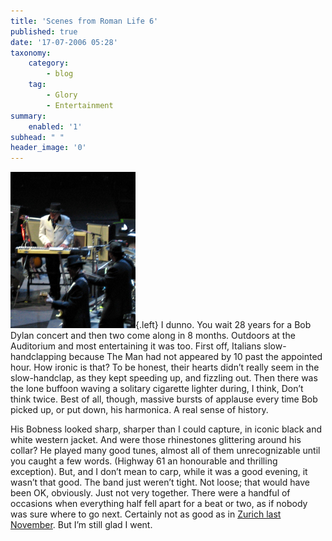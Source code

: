 ```yaml
---
title: 'Scenes from Roman Life 6'
published: true
date: '17-07-2006 05:28'
taxonomy:
    category:
        - blog
    tag:
        - Glory
        - Entertainment
summary:
    enabled: '1'
subhead: " "
header_image: '0'
---
```


![Bob Dylan playing a keyboard](Bob.jpg){.left} I dunno. You wait 28 years for a Bob Dylan concert and then two come along in 8 months. Outdoors at the Auditorium and most entertaining it was too. First off, Italians slow-handclapping because The Man had not appeared by 10 past the appointed hour. How ironic is that? To be honest, their hearts didn’t really seem in the slow-handclap, as they kept speeding up, and fizzling out. Then there was the lone buffoon waving a solitary cigarette lighter during, I think, Don’t think twice. Best of all, though, massive bursts of applause every time Bob picked up, or put down, his harmonica. A real sense of history.

His Bobness looked sharp, sharper than I could capture, in iconic black and white western jacket. And were those rhinestones glittering around his collar? He played many good tunes, almost all of them unrecognizable until you caught a few words. (Highway 61 an honourable and thrilling exception). But, and I don’t mean to carp, while it was a good evening, it wasn’t that good. The band just weren’t tight. Not loose; that would have been OK, obviously. Just not very together. There were a handful of occasions when everything half fell apart for a beat or two, as if nobody was sure where to go next. Certainly not as good as in [Zurich last November](https://jeremycherfas.net/blog/easyjet-set/). But I’m still glad I went.
